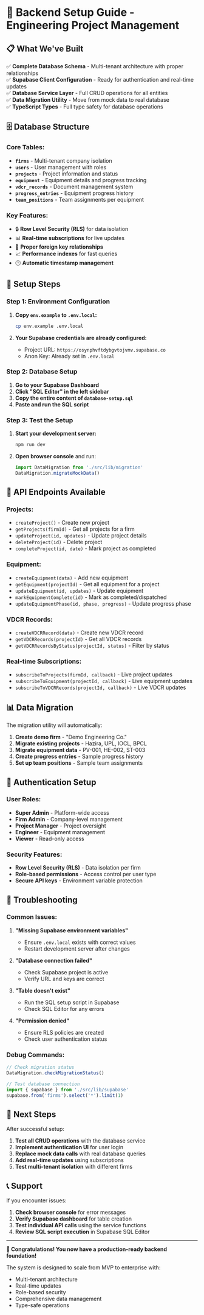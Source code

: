 # 🚀 Backend Setup Guide - Engineering Project Management

## 📋 **What We've Built**

✅ **Complete Database Schema** - Multi-tenant architecture with proper relationships  
✅ **Supabase Client Configuration** - Ready for authentication and real-time updates  
✅ **Database Service Layer** - Full CRUD operations for all entities  
✅ **Data Migration Utility** - Move from mock data to real database  
✅ **TypeScript Types** - Full type safety for database operations  

## 🗄️ **Database Structure**

### **Core Tables:**
- **`firms`** - Multi-tenant company isolation
- **`users`** - User management with roles
- **`projects`** - Project information and status
- **`equipment`** - Equipment details and progress tracking
- **`vdcr_records`** - Document management system
- **`progress_entries`** - Equipment progress history
- **`team_positions`** - Team assignments per equipment

### **Key Features:**
- 🔒 **Row Level Security (RLS)** for data isolation
- 📊 **Real-time subscriptions** for live updates
- 🔗 **Proper foreign key relationships**
- 📈 **Performance indexes** for fast queries
- 🕒 **Automatic timestamp management**

## 🚀 **Setup Steps**

### **Step 1: Environment Configuration**
1. **Copy `env.example` to `.env.local`:**
   ```bash
   cp env.example .env.local
   ```

2. **Your Supabase credentials are already configured:**
   - Project URL: `https://osynphvftdybgvtojvmv.supabase.co`
   - Anon Key: Already set in `.env.local`

### **Step 2: Database Setup**
1. **Go to your Supabase Dashboard**
2. **Click "SQL Editor" in the left sidebar**
3. **Copy the entire content of `database-setup.sql`**
4. **Paste and run the SQL script**

### **Step 3: Test the Setup**
1. **Start your development server:**
   ```bash
   npm run dev
   ```

2. **Open browser console** and run:
   ```javascript
   import DataMigration from './src/lib/migration'
   DataMigration.migrateMockData()
   ```

## 🔧 **API Endpoints Available**

### **Projects:**
- `createProject()` - Create new project
- `getProjects(firmId)` - Get all projects for a firm
- `updateProject(id, updates)` - Update project details
- `deleteProject(id)` - Delete project
- `completeProject(id, date)` - Mark project as completed

### **Equipment:**
- `createEquipment(data)` - Add new equipment
- `getEquipment(projectId)` - Get all equipment for a project
- `updateEquipment(id, updates)` - Update equipment
- `markEquipmentComplete(id)` - Mark as completed/dispatched
- `updateEquipmentPhase(id, phase, progress)` - Update progress phase

### **VDCR Records:**
- `createVDCRRecord(data)` - Create new VDCR record
- `getVDCRRecords(projectId)` - Get all VDCR records
- `getVDCRRecordsByStatus(projectId, status)` - Filter by status

### **Real-time Subscriptions:**
- `subscribeToProjects(firmId, callback)` - Live project updates
- `subscribeToEquipment(projectId, callback)` - Live equipment updates
- `subscribeToVDCRRecords(projectId, callback)` - Live VDCR updates

## 📊 **Data Migration**

The migration utility will automatically:
1. **Create demo firm** - "Demo Engineering Co."
2. **Migrate existing projects** - Hazira, UPL, IOCL, BPCL
3. **Migrate equipment data** - PV-001, HE-002, ST-003
4. **Create progress entries** - Sample progress history
5. **Set up team positions** - Sample team assignments

## 🔐 **Authentication Setup**

### **User Roles:**
- **Super Admin** - Platform-wide access
- **Firm Admin** - Company-level management
- **Project Manager** - Project oversight
- **Engineer** - Equipment management
- **Viewer** - Read-only access

### **Security Features:**
- **Row Level Security (RLS)** - Data isolation per firm
- **Role-based permissions** - Access control per user type
- **Secure API keys** - Environment variable protection

## 🚨 **Troubleshooting**

### **Common Issues:**

1. **"Missing Supabase environment variables"**
   - Ensure `.env.local` exists with correct values
   - Restart development server after changes

2. **"Database connection failed"**
   - Check Supabase project is active
   - Verify URL and keys are correct

3. **"Table doesn't exist"**
   - Run the SQL setup script in Supabase
   - Check SQL Editor for any errors

4. **"Permission denied"**
   - Ensure RLS policies are created
   - Check user authentication status

### **Debug Commands:**
```javascript
// Check migration status
DataMigration.checkMigrationStatus()

// Test database connection
import { supabase } from './src/lib/supabase'
supabase.from('firms').select('*').limit(1)
```

## 🎯 **Next Steps**

After successful setup:

1. **Test all CRUD operations** with the database service
2. **Implement authentication UI** for user login
3. **Replace mock data calls** with real database queries
4. **Add real-time updates** using subscriptions
5. **Test multi-tenant isolation** with different firms

## 📞 **Support**

If you encounter issues:
1. **Check browser console** for error messages
2. **Verify Supabase dashboard** for table creation
3. **Test individual API calls** using the service functions
4. **Review SQL script execution** in Supabase SQL Editor

---

**🎉 Congratulations! You now have a production-ready backend foundation!**

The system is designed to scale from MVP to enterprise with:
- Multi-tenant architecture
- Real-time updates
- Role-based security
- Comprehensive data management
- Type-safe operations
